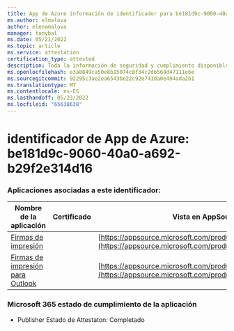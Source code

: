 ```yaml
---
title: App de Azure información de identificador para be181d9c-9060-40a0-a692-b29f2e314d16
ms.author: elmalova
author: elenamalova
manager: tonybal
ms.date: 05/21/2022
ms.topic: article
ms.service: attestation
certification_type: attested
description: Toda la información de seguridad y cumplimiento disponible para be181d9c-9060-40a0-a692-b29f2e314d16.
ms.openlocfilehash: e3a8849ca50e8b15074c8f34c2d6568d47111e6e
ms.sourcegitcommit: 92295c3ae2ea6543be22c92e741da0e494ada2b1
ms.translationtype: MT
ms.contentlocale: es-ES
ms.lasthandoff: 05/23/2022
ms.locfileid: "65638638"
---
```

# <a name="azure-app-id-be181d9c-9060-40a0-a692-b29f2e314d16"></a>identificador de App de Azure: be181d9c-9060-40a0-a692-b29f2e314d16


### <a name="apps-associated-with-this-id"></a>Aplicaciones asociadas a este identificador:
| **Nombre de la aplicación** | **Certificado** | **Vista en AppSource** |
|--------------|---------------|-----------------------|
| [Firmas de impresión](../forward/WA200003216.md) |  | [https://appsource.microsoft.com/product/office/WA200003216](https://appsource.microsoft.com/product/office/WA200003216) |
| [Firmas de impresión para Outlook](../forward/WA200003199.md) |  | [https://appsource.microsoft.com/product/office/WA200003199](https://appsource.microsoft.com/product/office/WA200003199) |

### <a name="microsoft-365-app-compliance-status"></a>Microsoft 365 estado de cumplimiento de la aplicación
- Publisher Estado de Attestaton: Completado
